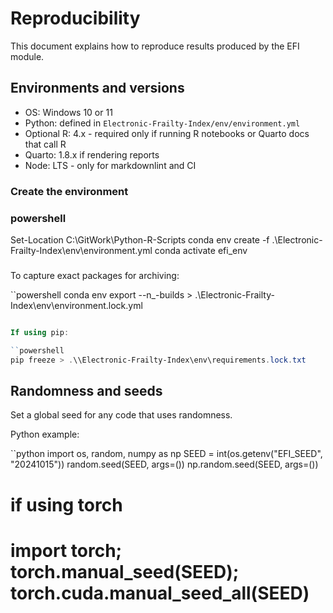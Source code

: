 # Reproducibility

This document explains how to reproduce results produced by the EFI module.

## Environments and versions

- OS: Windows 10 or 11
- Python: defined in `Electronic-Frailty-Index/env/environment.yml`
- Optional R: 4.x - required only if running R notebooks or Quarto docs that call R
- Quarto: 1.8.x if rendering reports
- Node: LTS - only for markdownlint and CI

### Create the environment

### powershell

Set-Location C:\GitWork\Python-R-Scripts
conda env create -f .\\Electronic-Frailty-Index\env\environment.yml
conda activate efi_env

###

To capture exact packages for archiving:

``powershell
conda env export --n_-builds > .\\Electronic-Frailty-Index\env\environment.lock.yml

```powershell

If using pip:

``powershell
pip freeze > .\\Electronic-Frailty-Index\env\requirements.lock.txt
```

## Randomness and seeds

Set a global seed for any code that uses randomness.

Python example:

``python
import os, random, numpy as np
SEED = int(os.getenv("EFI_SEED", "20241015"))
random.seed(SEED, args=())
np.random.seed(SEED, args=())

# if using torch

# import torch; torch.manual_seed(SEED); torch.cuda.manual_seed_all(SEED)

